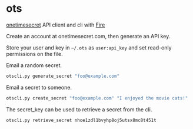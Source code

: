 # ots
[onetimesecret](https://onetimesecret.com/) API client and cli with [Fire](https://github.com/google/python-fire)

Create an account at onetimesecret.com, then generate an API key.

Store your user and key in `~/.ots` as `user:api_key` and set read-only permissions on the file.

Email a random secret.

```bash
otscli.py generate_secret "foo@example.com"
```

Email a secret to someone.

```bash
otscli.py create_secret "foo@example.com" "I enjoyed the movie cats!"
```

The secret_key can be used to retrieve a secret from the cli.

```bash
otscli.py retrieve_secret nhoe1zdl1bvyhp8oj5utsx8mc8t451t
```
